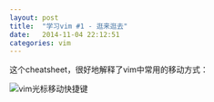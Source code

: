 ```yaml
---
layout: post
title:  "学习vim #1 - 逛来逛去"
date:   2014-11-04 22:12:51
categories: vim
---
```


这个cheatsheet，很好地解释了vim中常用的移动方式：

![vim光标移动快捷键](https://bitbucket.org/tednaleid/vim-shortcut-wallpaper/raw/tip/vim-shortcuts.png "vim光标移动快捷键")
